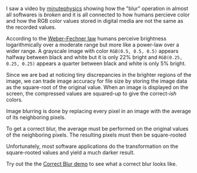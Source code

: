 I saw a video by [minutephysics] showing how the "blur" operation in almost all softwares is _broken_ and it is all connected to how humans percieve color and how the RGB color values stored in digital media are not the same as the recorded values.

<Insert
	type="iframe"
	title="Computer Color is Broken - minutephysics"
	src="https://www.youtube.com/embed/LKnqECcg6Gw?rel=0"
	allow="autoplay;encrypted-media"
	allowfullscreen
/>

According to the [Weber–Fechner law] humans perceive brightness logarithmically over a moderate range but more like a power-law over a wider range. A grayscale image with color `RGB(0.5, 0.5, 0.5)` appears halfway between black and white but it is only 22% bright and `RGB(0.25, 0.25, 0.25)` appears a quarter between black and white is only 5% bright.

<Insert type="image" src="images/rgb.jpg" alt="Human vision is non-linear">

Since we are bad at noticing tiny discrepancies in the brighter regions of the image, we can trade image accuracy for file size by storing the image data as the square-root of the original value. When an image is displayed on the screen, the compressed values are squared-up to give the correct-_ish_ colors.

<Insert type="image" src="images/process.png" alt="Non-linear image storage" />

Image blurring is done by replacing every pixel in an image with the average of its neighboring pixels.

<Insert type="image" src="images/blur.png" alt="Box blur is simple average of neighboring pixels" />

To get a correct blur, the average must be performed on the original values of the neighboring pixels. The resulting pixels must then be square-rooted

<Insert type="image" src="images/blur-correct.png" alt="Correct blurring" />

Unfortunately, most software applications do the transformation on the square-rooted values and yield a much darker result.

<Insert type="image" src="images/blur-incorrect.png" alt="Incorrect blurring" />

Try out the the <a post href="demo">Correct Blur demo</a> to see what a correct blur looks like.

[minutephysics]: https://www.youtube.com/user/minutephysics
[weber–fechner law]: https://wikipedia.org/wiki/Weber–Fechner_law#Vision
[1]: /20170730-correct-blur-with-de-gamma/demo/
